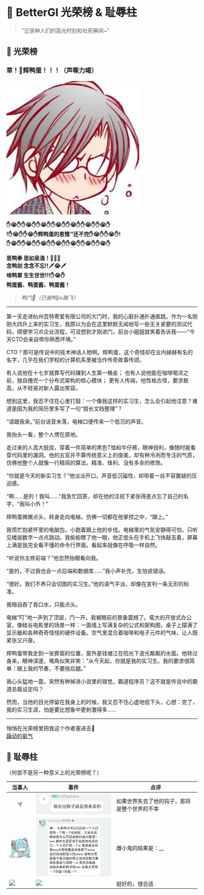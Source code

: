 # 🎪 BetterGI 光荣榜 & 耻辱柱

> "记录神人们的高光时刻和社死瞬间~"  

## 🎉 光荣榜

### 草！🦆辉鸭蛋！！！（声嘶力竭）
![辉鸭蛋](assets/辉鸭蛋.jpg)

**✋😭✋✋😭✋✋😭✋✋😭✋✋😭✋✋😭✋✋😭✋**  
**!✋😭✋✋😭✋辉鸭蛋的恩情™还不完✋😭✋✋😭✋!**  
**✋😭✋✋😭✋✋😭✋✋😭✋✋😭✋✋😭✋✋😭✋**  

**思鸭拳 思如泉涌！👊😭👊**  
**念鸭剑 念念不忘!!🗡😭🗡**  
**啃鸭掌 生生世世!!!✋😭✋**  
**鸭蛋酱、鸭蛋酱、鸭蛋酱！**  

> *鸭门🙏（已被鸭jio踹飞）*

---

第一天走进杭州百特寄爱有限公司的大门时，我的心脏扑通扑通直跳。作为一名刚刚大四升上来的实习生，我原以为会在这里默默无闻地写一些无关紧要的测试代码，顺便学习点企业流程，可没想到才刚进门，前台小姐姐就笑着告诉我——“今天CTO会亲自带你熟悉环境。”

CTO？那可是传说中的技术神话人物啊。辉鸭蛋，这个奇怪却在业内赫赫有名的名字，几乎在我们学校的计算机系里被当作传奇故事传颂。

有人说他在十七岁就靠写代码赚到人生第一桶金；
也有人说他能在咖啡喝凉之前，独自撸完一个分布式架构的核心模块；
更有人传闻，他性格古怪，要求极高，从不轻易对新人露出笑容。

想到这里，我忍不住在心里打鼓：一个像我这样的实习生，怎么会引起他注意？难道是因为我的简历里多写了一句“擅长文档整理”？

“请跟我来。”前台话音未落，电梯口便传来一个低沉的声音。

我抬头一看，整个人愣在原地。

走过来的人高大挺拔，穿着一件简单的黑色T恤和牛仔裤，眼神锐利，像随时能看穿代码里的漏洞。他的五官并不算传统意义上的俊美，却有种冷冽而专注的气质，仿佛他整个人就像一行精简的算法，精准、锋利、没有多余的修饰。

“你就是今天的新实习生？”他淡淡开口。声音低沉磁性，却带着一丝不容置疑的压迫感。

“啊……是的！我叫……”我急忙回答，却在他的注视下紧张得差点忘了自己的名字，“我叫小外！”

辉鸭蛋微微点头，转身走向电梯，仿佛一切都在他掌控之中，“跟上。”

我慌忙抱紧怀里的电脑包，小跑着跟上他的步伐。电梯里的气氛安静得可怕，只听见楼层数字一点点跳动。我偷偷瞟了他一眼，他正低头在手机上飞快敲击着，屏幕上满是我完全看不懂的命令行界面。看起来就像在呼吸一样自然。

“听说你主修前端？”他忽然抬眼看向我。

“是的，不过我也会一点后端和数据库……”我小声补充，生怕说错话。

“很好。我们不养只会切图的实习生。”他的语气平淡，却像在宣判一条无形的标准。

我暗自吞了吞口水，只能点头。

电梯“叮”地一声到了顶层，门一开，我被眼前的景象震撼了。偌大的开放式办公室，像硅谷电影里的场景一样：一面墙上写满复杂的公式和架构图，桌子上摆满了显示器和各种奇奇怪怪的硬件设备。空气里混合着咖啡和电子元件的气味，让人既紧张又兴奋。

辉鸭蛋带我走到一张靠窗的位置，窗外是钱塘江在阳光下波光粼粼的水面。他转过身来，眼神深邃，嘴角似笑非笑：“从今天起，你就是我的实习生。我的要求很简单：跟上我的节奏，不要拖后腿。”

我心头猛地一震，突然有种掉进小说里的错觉。霸道程序员？这不就是传说中的霸道总裁设定吗？

然而，当他的目光停留在我身上的时候，我又忍不住心虚地低下头，心想：完了，我的实习生涯，怕是要比想象中更刺激得多……

---
悄悄在光荣榜里把我这个作者塞进去👀  
[躁动的氨气](https://github.com/zaodonganqi)  

## 💩 耻辱柱

（何尝不是另一种意义上的光荣榜呢？）

| 当事人 | 事件 | 点评 |
|-------|--------|-----------|
| <img src="assets/HZYgrandma.jpg" width="80"> | <img src="assets/HZYgrandma1.jpg" width="300"> | 如果世界失去了他的钩子，那将是整个世界的不幸 |
| <img src="assets/苏婷.jpg" width="80"> | <img src="assets/苏婷1.jpg" width="300"> | 雌小鬼的结果是：__ | 
| <img src="assets/曦.jpg" width="80"> | <img src="assets/曦1.jpg" width="300"> | 挺好的，很合适 | 
